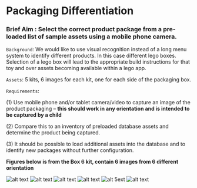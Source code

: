 
Packaging Differentiation
=======
### Brief Aim : Select the correct product package from a pre-loaded list of sample assets using a mobile phone camera.
 
`Background`: We would like to use visual recognition instead of a long menu system to identify different products. In this case different lego boxes. Selection of a lego box will lead to the appropriate build instructions for that toy and over assets becoming available within a lego app.

`Assets`: 5 kits, 6 images for each kit, one for each side of the packaging box.

`Requirements`:

(1) Use mobile phone and/or tablet camera/video to capture an image of the product packaging – **this should work in any orientation and is intended to be captured by a child**

(2) Compare this to an inventory of preloaded database assets and determine the product being captured. 

(3) It should be possible to load additional assets into the database and to identify new packages without further configuration.

**Figures below is from the Box 6 kit, contain 6 images from 6 different orientation**

![alt text](https://github.com/harrysocool/package_identification/blob/master/1.pic_hd.jpg "fig 1")
![alt text](https://github.com/harrysocool/package_identification/blob/master/2.pic_hd.jpg "fig 2")
![alt text](https://github.com/harrysocool/package_identification/blob/master/3.pic_hd.jpg "fig 3")
![alt text](https://github.com/harrysocool/package_identification/blob/master/4.pic_hd.jpg "fig 4")
![alt 5ext](https://github.com/harrysocool/package_identification/blob/master/5.pic_hd.jpg "fig 5")
![alt text](https://github.com/harrysocool/package_identification/blob/master/6.pic_hd.jpg "fig 6")